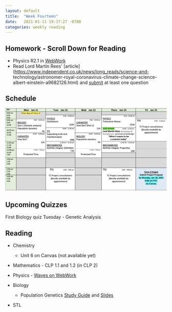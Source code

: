 ```yaml
---
layout: default
title:  "Week Fourteen"
date:   2021-01-11 19:37:27 -0700
categories: weekly reading
---
```


## Homework - Scroll Down for Reading
<!-- - Math 1.13 in [WebWork](https://webwork.elearning.ubc.ca/webwork2/2020W1-2_SCIE_010_001/) -->
- Physics R2.1 in [WebWork](https://webwork.elearning.ubc.ca/webwork2/2020W1-2_SCIE_010_001/)
- Read Lord Martin Rees' [article](https://www.independent.co.uk/news/long_reads/science-and- technology/astronomer-royal-coronavirus-climate-change-science-albert-einstein-a9682126.html) and [submit](https://canvas.ubc.ca/courses/62807/assignments/790668) at least one question

## Schedule

![Week Fourteen Schedule](/assets/w14schedule.png)

## Upcoming Quizzes

<!-- Seventh Maths quiz Monday - Optimization and Relative Rates    -->
<!-- Third Maths test Tuesday - Increasing and decreasing functions and critical points      -->
First Biology quiz Tuesday - Genetic Analysis 
<!-- Fifth Chemistry quiz Thursday - Thermodynamics    -->
<!-- Sixth Physics quiz Monday - Rotations and Heat Transfer    -->

## Reading

- Chemistry
	- Unit 6 on Canvas (not available yet)
	
- Mathematics - <!-- 7 on [Active Calculus](https://activecalculus.org/) and -->CLP 1.1 and 1.2 (in CLP 2)


- Physics - [Waves on WebWork](https://webwork.elearning.ubc.ca/webwork2/2020W1-2_SCIE_010_001/)<!--  - Open Stax 2 [1.6](https://openstax.org/books/university-physics-volume-2/pages/1-6-mechanisms-of-heat-transfer) -->


- Biology
	- Population Genetics [Study Guide](https://canvas.ubc.ca/courses/62806/files/12081460?wrap=1) and [Slides](https://canvas.ubc.ca/courses/62806/files/12231114?wrap=1)
- STL